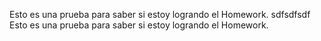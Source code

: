 Esto es una prueba para saber si estoy logrando el Homework.
sdfsdfsdf
Esto es una prueba para saber si estoy logrando el Homework.